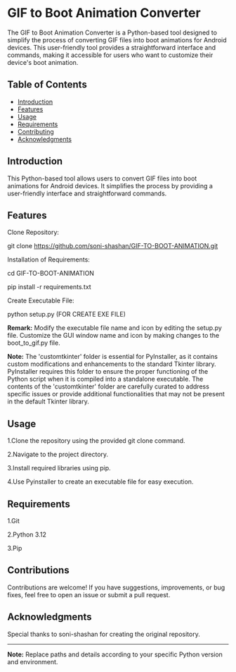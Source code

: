 # GIF to Boot Animation Converter

The GIF to Boot Animation Converter is a Python-based tool designed to simplify the process of converting GIF files into boot animations for Android devices. This user-friendly tool provides a straightforward interface and commands, making it accessible for users who want to customize their device's boot animation.

## Table of Contents
- [Introduction](#introduction)
- [Features](#features)
- [Usage](#usage)
- [Requirements](#requirements)
- [Contributing](#contributing)
- [Acknowledgments](#acknowledgments)

## Introduction

This Python-based tool allows users to convert GIF files into boot animations for Android devices. It simplifies the process by providing a user-friendly interface and straightforward commands.

## Features

Clone Repository:


git clone https://github.com/soni-shashan/GIF-TO-BOOT-ANIMATION.git


Installation of Requirements:


cd GIF-TO-BOOT-ANIMATION


pip install -r requirements.txt


Create Executable File:


python setup.py    (FOR CREATE EXE FILE)


**Remark:** Modify the executable file name and icon by editing the setup.py file. Customize the GUI window name and icon by making changes to the boot_to_gif.py file.


**Note:** The 'customtkinter' folder is essential for PyInstaller, as it contains custom modifications and enhancements to the standard Tkinter library. PyInstaller requires this folder to ensure the proper functioning of the Python script when it is compiled into a standalone executable. The contents of the 'customtkinter' folder are carefully curated to address specific issues or provide additional functionalities that may not be present in the default Tkinter library.



## Usage

1.Clone the repository using the provided git clone command.


2.Navigate to the project directory.


3.Install required libraries using pip.


4.Use Pyinstaller to create an executable file for easy execution.

## Requirements

1.Git


2.Python 3.12


3.Pip


## Contributions

Contributions are welcome! If you have suggestions, improvements, or bug fixes, feel free to open an issue or submit a pull request.

## Acknowledgments

Special thanks to soni-shashan for creating the original repository.

---
**Note:** Replace paths and details according to your specific Python version and environment.
